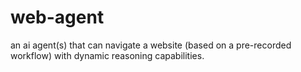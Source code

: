 # web-agent
an ai agent(s) that can navigate a website (based on a pre-recorded workflow) with dynamic reasoning capabilities.

